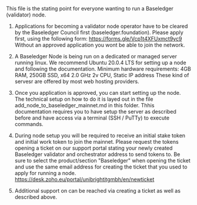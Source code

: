 This file is the stating point for everyone wanting to run a Baseledger (validator) node.

1) Applications for becoming a validator node operator have to be cleared by the Baseledger Council first (baseledger.foundation).
Please apply first, using the following form: https://forms.gle/Vcp1t4XFUxmct9yc9
Without an approved application you wont be able to join the network.

2) A Baseledger Node is being run on a dedicated or managed server running linux. We recommend Ubuntu 20.0.4 LTS for setting up a node and following the documentation.
Minimum hardware requirements: 4GB RAM, 250GB SSD, x64 2.0 GHz 2v CPU, Static IP address
These kind of servesr are offered by most web hosting providers. 
  

3) Once you application is approved, you can start setting up the node. The technical setup on how to do it is layed out in the file add_node_to_baseledger_mainnet.md in this folder. Thhis documentation requires you to have setup the server as described before and have access via a terminal (SSH / PuTTy) to execute commands.

4) During node setup you will be required to receive an initial stake token and initial work token to join the mainnet. Please request the tokens opening a ticket on our support portal stating your newly created Baseledger validator and orchestrator address to send tokens to. Be sure to select the product/section "Baseledger" when opening the ticket and use the same email address for creating the ticket that you used to apply for running a node.
https://desk.zoho.eu/portal/unibrightitgmbh/en/newticket

5) Additional support on can be reached via creating a ticket as well as described above.
